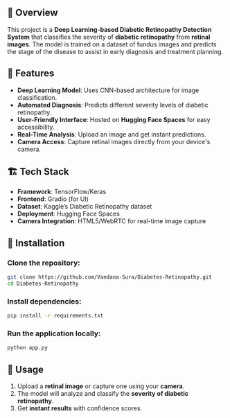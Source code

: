 ## 📌 Overview
This project is a **Deep Learning-based Diabetic Retinopathy Detection System** that classifies the severity of **diabetic retinopathy** from **retinal images**. The model is trained on a dataset of fundus images and predicts the stage of the disease to assist in early diagnosis and treatment planning.

## 🚀 Features
- **Deep Learning Model**: Uses CNN-based architecture for image classification.
- **Automated Diagnosis**: Predicts different severity levels of diabetic retinopathy.
- **User-Friendly Interface**: Hosted on **Hugging Face Spaces** for easy accessibility.
- **Real-Time Analysis**: Upload an image and get instant predictions.
- **Camera Access**: Capture retinal images directly from your device's camera.

## 🏗 Tech Stack
- **Framework**: TensorFlow/Keras
- **Frontend**: Gradio (for UI)
- **Dataset**: Kaggle’s Diabetic Retinopathy dataset
- **Deployment**: Hugging Face Spaces
- **Camera Integration**: HTML5/WebRTC for real-time image capture

## 🔧 Installation
### Clone the repository:
```bash
git clone https://github.com/Vandana-Sura/Diabetes-Retinopathy.git
cd Diabetes-Retinopathy
```

### Install dependencies:
```bash
pip install -r requirements.txt
```

### Run the application locally:
```bash
python app.py
```

## 📌 Usage
1. Upload a **retinal image** or capture one using your **camera**.
2. The model will analyze and classify the **severity of diabetic retinopathy**.
3. Get **instant results** with confidence scores.
